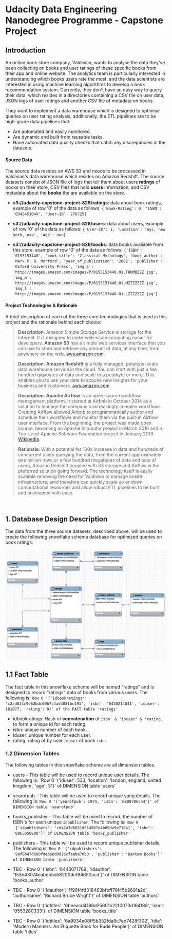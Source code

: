 # Udacity Data Engineering Nanodegree Programme - Capstone Project

## Introduction
An online book store company, Valdivian,  wants to analyse the data they've been collecting on books and user ratings of these specific books from their app and online website. The analytics team is particularly interested in understanding which books users rate the most, and the data scientists are interested in using machine learning algorithms to develop a book recommendation system. Currently, they don't have an easy way to query their data, which resides in a directories containing a CSV file on user data, JSON logs of user ratings and another CSV file of metadata on books.

They want to implement a data warehouse which is designed to optimise queries on user rating analysis, additionally, the ETL pipelines are to be high-grade data pipelines that:
* Are automated and easily monitored. 
* Are dynamic and built from reusable tasks.
* Have automated data quality checks that catch any discrepancies in the datasets.

#### Source Data
The source data resides on AWS S3 and needs to be processed in Valdivian's data warehouse which resides on Amazon Redshift. The source datasets consist of JSON file of logs that tell them about users **ratings** of books on their store, CSV files that hold **users** information, and CSV metadata about the **books** the are available on the store.

* **s3://udacity-capstone-project-828/ratings**: data about book ratings, example of row '0' of the data as follows:
  `{'Book-Rating': 0, 'ISBN': '034545104X', 'User-ID': 276725}`

* **s3://udacity-capstone-project-828/users**: data about users, example of row '0' of the data as follows:
  `{'User-ID': 1, 'Location': 'nyc, new york, usa', 'Age': nan}`

* **s3://udacity-capstone-project-828/books**: data books available from this store, example of row '0' of the data as follows:
  `{'ISBN': '0195153448', 'book_title': 'Classical Mythology', 'book_author': 'Mark P. O. Morford', 'year_of_publication': '2002', 'publisher': 'Oxford University Press', 'img_s': 'http://images.amazon.com/images/P/0195153448.01.THUMBZZZ.jpg', 'img_m': 'http://images.amazon.com/images/P/0195153448.01.MZZZZZZZ.jpg', 'img_l': 'http://images.amazon.com/images/P/0195153448.01.LZZZZZZZ.jpg'}`

#### Project Technologies & Rationale
A brief description of each of the three core technologies that is used in this project and the rationale behind each choice:
> **Description**: Amazon Simple Storage Service is storage for the Internet. It is designed to make web-scale computing easier for developers. **Amazon S3** has a simple web services interface that you can use to store and retrieve any amount of data, at any time, from anywhere on the web. [aws.amazon.com](https://docs.aws.amazon.com/AmazonS3/latest/dev/Welcome.html). 

> **Description**: **Amazon Redshift** is a fully managed, petabyte-scale data warehouse service in the cloud. You can start with just a few hundred gigabytes of data and scale to a petabyte or more. This enables you to use your data to acquire new insights for your business and customers. [aws.amazon.com](https://docs.aws.amazon.com/redshift/latest/mgmt/welcome.html). 

> **Description**: **Apache Airflow** is an open-source workflow management platform. It started at Airbnb in October 2014 as a solution to manage the company's increasingly complex workflows. Creating Airflow allowed Airbnb to programmatically author and schedule their workflows and monitor them via the built-in Airflow user interface. From the beginning, the project was made open source, becoming an Apache Incubator project in March 2016 and a Top-Level Apache Software Foundation project in January 2019. [Wikipedia](https://en.wikipedia.org/wiki/Apache_Airflow).

> **Rationale**: With a potential for 100x increase in data and hundreds of concurrent users querying the data, from the current approximately one million rows or a few hundred megabytes of data and tens of users, Amazon Redshift coupled with S3 storage and Airflow is the preferred solution going forward. The technology itself is easily scalable removing the need for Valdivian to manage onsite infrastructure, amd therefore can quickly scale up or down computational resources and allow robust ETL pipelines to be built and maintained with ease.

<br/>

## 1. Database Design Description
The data from the three source datasets, described above, will be used to create the following snowflake schema database for optimized queries on book ratings:

![](https://github.com/manchhui/Udacity-DENG-Capstone/blob/master/21EE3C3C-9D3F-43AA-8EC0-A09BCAC3EA57.jpeg)

## 1.1 Fact Table
The fact table in this snowflake scheme will be named "ratings" and is designed to record "ratings" data of books from various users. The following is: `Row 0 '{'idbookratings': 'c2ad834c9e62bdc0067c4ad4081bc491', 'isbn': '0440214041', 'iduser': 181077, 'rating': 0}' of the FACT table 'ratings'`
- idbookratings: Hash of **concatenation** of `isbn' & 'isuser' & 'rating`, to form a unique id for each rating.
- isbn: unique number of each book.
- iduser: unique number for each user.
- rating: rating of by user `iduser` of book `isbn`.


### 1.2 Dimension Tables
The following tables in this snowflake scheme are all dimension tables.
- users - This table will be used to record unique user details. The following is: `Row 0 '{'iduser': 533, 'location': 'london, england, united kingdom', 'age': 31}' of DIMENSION table 'users'

- yearofpub - This table will be used to record unique song details. The following is: `Row 0 '{'yearofpub': 1974, 'isbn': '0800706544'}' of DIMENSION table 'yearofpub'`

- books_publisher - This table will be used to record, the number of ISBN's for each unique `idpublisher`. The following is: `Row 0 '{'idpublishers': 'cd47a7d6631d514987e4b09da9e71841', 'isbn': '0865050880'}' of DIMENSION table 'books_publisher'`

- publishers - This table will be used to record unique publisher details. The following is: `Row 0 '{'idpublishers': '9af8b47d680fdeb68d9d26cfaaba70b3', 'publisher': 'Bantam Books'}' of DIMENSION table 'publishers'`

- TBC - Row 0 '{'isbn': '8445071769', 'idauthor': '153e43074eabeb5d58200def94650acd'}' of DIMENSION table 'books_author'

- TBC -  Row 0 '{'idauthor': '1f96f4fd318463bfbff78f45b2691a2d', 'authorname': 'Richard Bruce Wright'}' of DIMENSION table 'authors'

- TBC -  Row 0 '{'idtitles': '6beeacd4188d25601b22f0073d164f88', 'isbn': '0553280333'}' of DIMENSION table 'books_title'

- TBC -  Row 0 '{'idtitles': '6a9934e08ff5b352fda9c7ed7428f302', 'title': 'Modern Manners: An Etiquette Book for Rude People'}' of DIMENSION table 'titles'

<br/>
